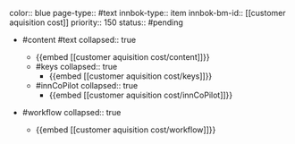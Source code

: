 color:: blue
page-type:: #text
innbok-type:: item
innbok-bm-id:: [[customer aquisition cost]]
priority:: 150
status:: #pending

- #content #text
  collapsed:: true
	- {{embed [[customer aquisition cost/content]]}}
  - #keys
    collapsed:: true
	  - {{embed [[customer aquisition cost/keys]]}}
  - #innCoPilot
    collapsed:: true
	  - {{embed [[customer aquisition cost/innCoPilot]]}}

- #workflow
  collapsed:: true
	- {{embed [[customer aquisition cost/workflow]]}}

